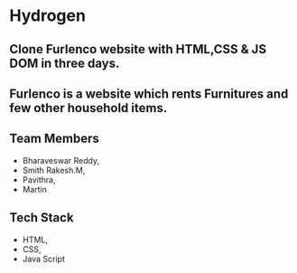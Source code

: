 # Hydrogen

## Clone Furlenco website with HTML,CSS & JS DOM in three days.

## Furlenco is a website which rents Furnitures and few other household items.

## Team Members

* Bharaveswar Reddy,
* Smith Rakesh.M,
* Pavithra,
* Martin

## Tech Stack

* HTML,
* CSS,
* Java Script

